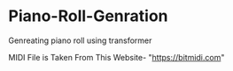 # Piano-Roll-Genration
Genreating piano roll using transformer

MIDI File is Taken From This Website- "https://bitmidi.com" 
